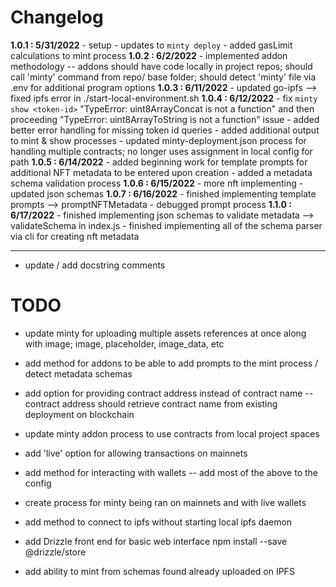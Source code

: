 # Changelog

**1.0.1 : 5/31/2022**
	- setup
	- updates to `minty deploy`
	- added gasLimit calculations to mint process
	**1.0.2 : 6/2/2022**
	- implemented addon methodology
	-- addons should have code locally in project repos; should call 'minty' command from repo/ base folder; should detect 'minty' file via .env for additional program options 
	**1.0.3 : 6/11/2022**
	- updated go-ipfs --> fixed ipfs error in ./start-local-environment.sh
	**1.0.4 : 6/12/2022**
	- fix `minty show <token-id>` "TypeError: uint8ArrayConcat is not a function" and then proceeding "TypeError: uint8ArrayToString is not a function" issue
	- added better error handling for missing token id queries
	- added additional output to mint & show processes
	- updated minty-deployment.json process for handling multiple contracts; no longer uses assignment in local config for path
	**1.0.5 : 6/14/2022**
	- added beginning work for template prompts for additional NFT metadata to be entered upon creation 
	- added a metadata schema validation process
	**1.0.6 : 6/15/2022**
	- more nft implementing
	- updated json schemas
	**1.0.7 : 6/16/2022**
	- finished implementing template prompts --> promptNFTMetadata
	- debugged prompt process
	**1.1.0 : 6/17/2022**
	- finished implementing json schemas to validate metadata --> validateSchema in index.js
	- finished implementing all of the schema parser via cli for creating nft metadata

------------------------------------------------------------------------

- update / add docstring comments

# TODO

- update minty for uploading multiple assets references at once along with image; image, placeholder, image_data, etc

- add method for addons to be able to add prompts to the mint process / detect metadata schemas

- add option for providing contract address instead of contract name
-- contract address should retrieve contract name from existing deployment on blockchain
- update minty addon process to use contracts from local project spaces

- add 'live' option for allowing transactions on mainnets
- add method for interacting with wallets
-- add most of the above to the config

- create process for minty being ran on mainnets and with live wallets
- add method to connect to ipfs without starting local ipfs daemon

- add Drizzle front end for basic web interface
npm install --save @drizzle/store

- add ability to mint from schemas found already uploaded on IPFS